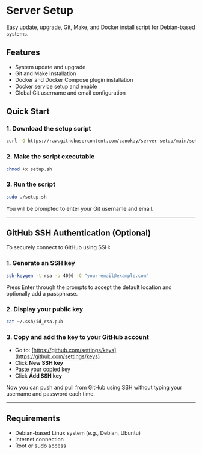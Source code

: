 # Server Setup

Easy update, upgrade, Git, Make, and Docker install script for Debian-based systems.

## Features

- System update and upgrade
- Git and Make installation
- Docker and Docker Compose plugin installation
- Docker service setup and enable
- Global Git username and email configuration

## Quick Start

### 1. Download the setup script

```bash
curl -O https://raw.githubusercontent.com/canokay/server-setup/main/setup.sh
```

### 2. Make the script executable

```bash
chmod +x setup.sh
```

### 3. Run the script

```bash
sudo ./setup.sh
```

You will be prompted to enter your Git username and email.

---

## GitHub SSH Authentication (Optional)

To securely connect to GitHub using SSH:

### 1. Generate an SSH key

```bash
ssh-keygen -t rsa -b 4096 -C "your-email@example.com"
```

Press Enter through the prompts to accept the default location and optionally add a passphrase.

### 2. Display your public key

```bash
cat ~/.ssh/id_rsa.pub
```

### 3. Copy and add the key to your GitHub account

- Go to: [https://github.com/settings/keys](https://github.com/settings/keys)
- Click **New SSH key**
- Paste your copied key
- Click **Add SSH key**

Now you can push and pull from GitHub using SSH without typing your username and password each time.

---

## Requirements

- Debian-based Linux system (e.g., Debian, Ubuntu)
- Internet connection
- Root or sudo access
